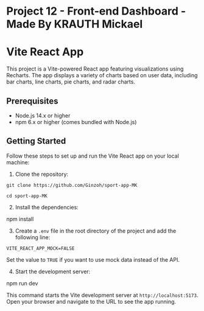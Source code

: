 # Project 12 - Front-end Dashboard - Made By KRAUTH Mickael

# Vite React App

This project is a Vite-powered React app featuring visualizations using Recharts. The app displays a variety of charts based on user data, including bar charts, line charts, pie charts, and radar charts.

## Prerequisites

- Node.js 14.x or higher
- npm 6.x or higher (comes bundled with Node.js)

## Getting Started

Follow these steps to set up and run the Vite React app on your local machine:

1. Clone the repository:

`git clone https://github.com/Ginzoh/sport-app-MK`

`cd sport-app-MK`

2. Install the dependencies:

npm install


3. Create a `.env` file in the root directory of the project and add the following line:

`VITE_REACT_APP_MOCK=FALSE`


Set the value to `TRUE` if you want to use mock data instead of the API.

4. Start the development server:

npm run dev

This command starts the Vite development server at `http://localhost:5173`. Open your browser and navigate to the URL to see the app running.
